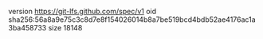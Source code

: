 version https://git-lfs.github.com/spec/v1
oid sha256:56a8a9e75c3c8d7e8f154026014b8a7be519bcd4bdb52ae4176ac1a3ba458733
size 18148
